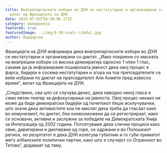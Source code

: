 ```yaml
---
title: Внатрепартиските избори во ДУИ се нестатутарни и организирани со диктат,
  велат од Фракцијата на ДУИ
date: 2023-07-03T19:30:06.173Z
category: македонија
featured: true
featuredImage: ../img/9-30-vnatr-izbdui.jpg
author: Вардарски
---
```

<!--StartFragment-->

Фракцијата на ДУИ информира дека внатрепартиските избори во ДУИ се нестатутарни и организирани со диктат. „Иако покриени со маската на внатрешни избори со висока демократија односно 1 член 1 глас, сакаме да ја информираме пошироката јавност дека овој процес е фарса, бидејќи е сосема нестатутарен и згора на тоа претседателите се веќе избрани по диктат на пратседателот Али Ахмети пред извесно време“, велат од Фракцијата на ДУИ.  

<!--StartFragment-->

„Следствено, ова што се случува денес, дека наводно некој гласа е само евтин театар за дефокусирање на јавноста. Овој процес никако не може да биде демократски бидејќи од почетокот беше исклучувачки, што значи дека активистите кои не мислат дека треба да гласаат како во комунизмот, по диктат, беа оневозможени да се регистрираат, иако се основачи, активни и заслужни за победите на Демократската Унија за Интеграција од 2002 година. Потсетуваме дека слични процеси како овие, диригирани и диктирани од горе, се одржани и во Полошкиот регион, но резултатот е дека ДУИ излегува губитник и го губи приматот меѓу албанските политички партии, како што е случајот со Огранокот во Тетово“, додаваат од таму. 

<!--EndFragment-->

<!--EndFragment-->